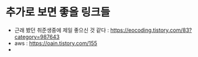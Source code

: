 # 추가로 보면 좋을 링크들 

* 근래 봤던 취준생중에 제일 좋으신 것 같다 : https://eocoding.tistory.com/83?category=987643
* aws : https://oain.tistory.com/155
* 
